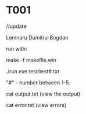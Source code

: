 # T001

//update


Lemnaru Dumitru-Bogdan  

run with:

make -f makefile.win

./run.exe test/test#.txt

"#" - number between 1-5.

cat output.txt (view the output)

cat error.txt (view errors)
